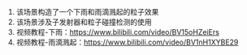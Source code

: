 1. 该场景构造了一个下雨和雨滴溅起的粒子效果
2. 该场景涉及子发射器和粒子碰撞检测的使用
3. 视频教程-下雨：https://www.bilibili.com/video/BV15oHZeiErs
4. 视频教程-雨滴溅起：https://www.bilibili.com/video/BV1nH1XYBE29
